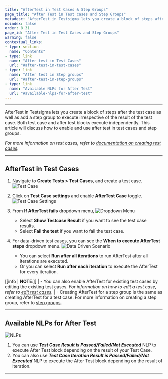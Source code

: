 ```yaml
---
title: "AfterTest in Test Cases & Step Groups"
page_title: "After Test in Test cases and Step Groups"
metadesc: "AfterTest in Testsigma lets you create a block of steps after the test case as well as add a step group. Learn about AfterTest block in Testsigma"
noindex: false
order: 8.31
page_id: "After Test in Test Cases and Step Groups"
warning: false
contextual_links:
- type: section
  name: "Contents" 
- type: link
  name: "After test in Test Cases"
  url: "#after-test-in-test-cases"
- type: link
  name: "After test in Step groups"
  url: "#after-test-in-step-groups"
- type: link
  name: "Available NLPs for After Test"
  url: "#available-nlps-for-after-test"
---
```



---

AfterTest in Testsigma lets you create a block of steps after the test case as well as add a step group to execute irrespective of the result of the test case. Both test case and after test blocks execute independently. This article will discuss how to enable and use after test in test cases and step groups. 

*For more information on test cases, refer to [ documentation on creating test cases](https://testsigma.com/docs/test-cases/manage/add-edit-delete/).*


---


## **AfterTest in Test Cases**

1. Navigate to **Create Tests > Test Cases**, and create a test case. 
![Test Case](https://s3.amazonaws.com/static-docs.testsigma.com/new_images/projects/applications/atstnav.png)

2. Click on **Test Case settings** and enable **AfterTest Case** toggle.
![Test Case Settings](https://s3.amazonaws.com/static-docs.testsigma.com/new_images/projects/applications/atstctgl.png)

3.  From **If AfterTest fails** dropdown menu, 
![Dropdown Menu](https://s3.amazonaws.com/static-docs.testsigma.com/new_images/projects/applications/attciatf.png)
    - Select **Show Testcase Result** if you want to see the test case results.
    - Select **Fail the test** if you want to fail the test case.

4. For data-driven test cases, you can see the **When to execute AfterTest steps** dropdown menu. 
![Data Driven Scenario](https://s3.amazonaws.com/static-docs.testsigma.com/new_images/projects/applications/attcddtc.png)
    - You can select **Run after all iterations** to run AfterTest after all iterations are executed.
    - Or you can select **Run after each iteration** to execute the AfterTest for every iteration.


[[info | **NOTE**:]]
| - You can also enable AfterTest for existing test cases by editing the existing test cases. *For information on how to edit a test case, refer to [edit test cases](https://testsigma.com/docs/test-cases/manage/add-edit-delete/#edit-test-case).*
| - Creating AfterTest for a step group is the same as creating AfterTest for a test case. For more information on creating a step group, refer to [step groups](https://testsigma.com/docs/test-cases/step-types/step-group/).



---

## **Available NLPs for After Test**

![NLPs](https://s3.amazonaws.com/static-docs.testsigma.com/new_images/projects/applications/attcnlps.png)


1. You can use ***Test Case Result is Passed/Failed/Not Executed*** NLP to execute After Test block depending on the result of your Test Case.
2. You can also use ***Test Case Iteration Result is Passed/Failed/Not Executed*** NLP to execute the After Test block depending on the result of iteration.


---